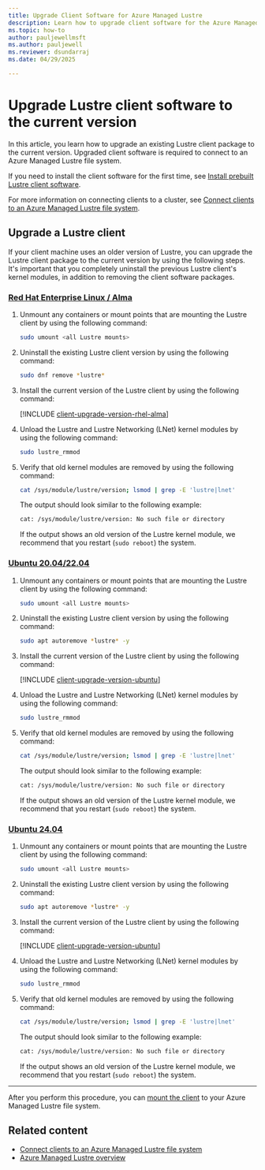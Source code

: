 ```yaml
---
title: Upgrade Client Software for Azure Managed Lustre
description: Learn how to upgrade client software for the Azure Managed Lustre file system.
ms.topic: how-to
author: pauljewellmsft
ms.author: pauljewell
ms.reviewer: dsundarraj
ms.date: 04/29/2025

---
```


# Upgrade Lustre client software to the current version

In this article, you learn how to upgrade an existing Lustre client package to the current version. Upgraded client software is required to connect to an Azure Managed Lustre file system.

If you need to install the client software for the first time, see [Install prebuilt Lustre client software](client-install.md).

For more information on connecting clients to a cluster, see [Connect clients to an Azure Managed Lustre file system](connect-clients.md).

## Upgrade a Lustre client

If your client machine uses an older version of Lustre, you can upgrade the Lustre client package to the current version by using the following steps. It's important that you completely uninstall the previous Lustre client's kernel modules, in addition to removing the client software packages.

### [Red Hat Enterprise Linux / Alma](#tab/rhel)

1. Unmount any containers or mount points that are mounting the Lustre client by using the following command:

    ```bash
    sudo umount <all Lustre mounts>
    ```

1. Uninstall the existing Lustre client version by using the following command:

    ```bash
    sudo dnf remove *lustre*
    ```

1. Install the current version of the Lustre client by using the following command:

    [!INCLUDE [client-upgrade-version-rhel-alma](./includes/client-upgrade-version-rhel-alma.md)]

1. Unload the Lustre and Lustre Networking (LNet) kernel modules by using the following command:

    ```bash
    sudo lustre_rmmod
    ```

1. Verify that old kernel modules are removed by using the following command:

    ```bash
    cat /sys/module/lustre/version; lsmod | grep -E 'lustre|lnet'
    ```

    The output should look similar to the following example:

    ```bash
    cat: /sys/module/lustre/version: No such file or directory
    ```

    If the output shows an old version of the Lustre kernel module, we recommend that you restart (`sudo reboot`) the system.

### [Ubuntu 20.04/22.04](#tab/ubuntu)

1. Unmount any containers or mount points that are mounting the Lustre client by using the following command:

    ```bash
    sudo umount <all Lustre mounts>
    ```

1. Uninstall the existing Lustre client version by using the following command:

    ```bash
    sudo apt autoremove *lustre* -y
    ```

1. Install the current version of the Lustre client by using the following command:

    [!INCLUDE [client-upgrade-version-ubuntu](./includes/client-upgrade-version-ubuntu.md)]

1. Unload the Lustre and Lustre Networking (LNet) kernel modules by using the following command:

    ```bash
    sudo lustre_rmmod
    ```

1. Verify that old kernel modules are removed by using the following command:

    ```bash
    cat /sys/module/lustre/version; lsmod | grep -E 'lustre|lnet'
    ```

    The output should look similar to the following example:

    ```bash
    cat: /sys/module/lustre/version: No such file or directory
    ```

    If the output shows an old version of the Lustre kernel module, we recommend that you restart (`sudo reboot`) the system.

### [Ubuntu 24.04](#tab/ubuntu24)

1. Unmount any containers or mount points that are mounting the Lustre client by using the following command:

    ```bash
    sudo umount <all Lustre mounts>
    ```

1. Uninstall the existing Lustre client version by using the following command:

    ```bash
    sudo apt autoremove *lustre* -y
    ```

1. Install the current version of the Lustre client by using the following command:

    [!INCLUDE [client-upgrade-version-ubuntu](./includes/client-upgrade-version-ubuntu-24.md)]

1. Unload the Lustre and Lustre Networking (LNet) kernel modules by using the following command:

    ```bash
    sudo lustre_rmmod
    ```

1. Verify that old kernel modules are removed by using the following command:

    ```bash
    cat /sys/module/lustre/version; lsmod | grep -E 'lustre|lnet'
    ```

    The output should look similar to the following example:

    ```bash
    cat: /sys/module/lustre/version: No such file or directory
    ```

    If the output shows an old version of the Lustre kernel module, we recommend that you restart (`sudo reboot`) the system.
---

After you perform this procedure, you can [mount the client](connect-clients.md#start-the-lustre-client-by-using-the-mount-command) to your Azure Managed Lustre file system.

## Related content

- [Connect clients to an Azure Managed Lustre file system](connect-clients.md)
- [Azure Managed Lustre overview](amlfs-overview.md)
